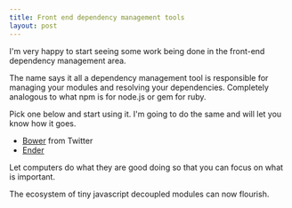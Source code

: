 ```yaml
---
title: Front end dependency management tools 
layout: post
---
```

I'm very happy to start seeing some work being done in the front-end dependency management area.

The name says it all a dependency management tool is responsible for managing your modules and resolving your dependencies. Completely analogous to what npm is for node.js or gem for ruby.

Pick one below and start using it. I'm going to do the same and will let you know how it goes.

- [Bower](http://twitter.github.com/bower/) from Twitter
- [Ender](http://ender.no.de/)

Let computers do what they are good doing so that you can focus on what is important.

The ecosystem of tiny javascript decoupled modules can now flourish.
